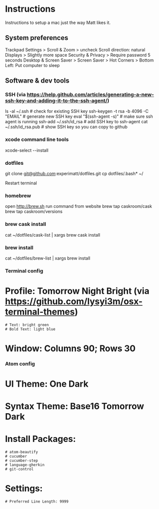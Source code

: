 # Instructions
Instructions to setup a mac just the way Matt likes it.

## System preferences
  Trackpad Settings > Scroll & Zoom > uncheck Scroll direction: natural
  Displays > Slightly more space
  Security & Privacy > Require password 5 seconds
  Desktop & Screen Saver > Screen Saver > Hot Corners > Bottom Left: Put computer to sleep


## Software & dev tools

### SSH (via https://help.github.com/articles/generating-a-new-ssh-key-and-adding-it-to-the-ssh-agent/)
  ls -al ~/.ssh                           # check for existing SSH key
  ssh-keygen -t rsa -b 4096 -C "EMAIL"    # generate new SSH key
  eval "$(ssh-agent -s)"                  # make sure ssh agent is running
  ssh-add ~/.ssh/id_rsa                   # add SSH key to ssh-agent
  cat ~/.ssh/id_rsa.pub                   # show SSH key so you can copy to github

### xcode command line tools
  xcode-select --install

### dotfiles
  git clone git@github.com:experimatt/dotfiles.git
  cp dotfiles/.bash* ~/

  Restart terminal

### homebrew
  open http://brew.sh
  run command from website
  brew tap caskroom/cask
  brew tap caskroom/versions

### brew cask install
  cat ~/dotfiles/cask-list | xargs brew cask install

### brew install
  cat ~/dotfiles/brew-list | xargs brew install

### Terminal config
  # Profile: Tomorrow Night Bright (via https://github.com/lysyi3m/osx-terminal-themes)
    # Text: bright green
    # Bold Text: light blue
  # Window: Columns 90; Rows 30

### Atom config
  # UI Theme: One Dark
  # Syntax Theme: Base16 Tomorrow Dark
  # Install Packages:
    # atom-beautify
    # cucumber
    # cucumber-step
    # language-gherkin
    # git-control
  # Settings:
    # Preferred Line Length: 9999
